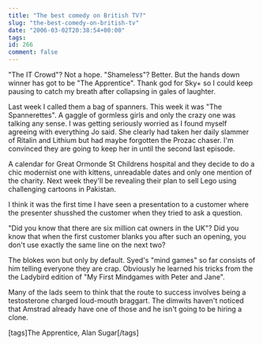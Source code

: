 ```yaml
---
title: "The best comedy on British TV?"
slug: "the-best-comedy-on-british-tv"
date: "2006-03-02T20:38:54+00:00"
tags:
id: 266
comment: false
---
```


"The IT Crowd"? Not a hope. "Shameless"? Better. But the hands down winner has got to be "The Apprentice". Thank god for Sky+ so I could keep pausing to catch my breath after collapsing in gales of laughter.

Last week I called them a bag of spanners. This week it was "The Spannerettes". A gaggle of gormless girls and only the crazy one was talking any sense. I was getting seriously worried as I found myself agreeing with everything Jo said. She clearly had taken her daily slammer of Ritalin and Lithium but had maybe forgotten the Prozac chaser. I'm convinced they are going to keep her in until the second last episode.

A calendar for Great Ormonde St Childrens hospital and they decide to do a chic modernist one with kittens, unreadable dates and only one mention of the charity. Next week they'll be revealing their plan to sell Lego using challenging cartoons in Pakistan.

I think it was the first time I have seen a presentation to a customer where the presenter shusshed the customer when they tried to ask a question.

"Did you know that there are six million cat owners in the UK"? Did you know that when the first customer blanks you after such an opening, you don't use exactly the same line on the next two?

The blokes won but only by default. Syed's "mind games" so far consists of him telling everyone they are crap. Obviously he learned his tricks from the the Ladybird edition of "My First Mindgames with Peter and Jane".

Many of the lads seem to think that the route to success involves being a testosterone charged loud-mouth braggart. The dimwits haven't noticed that Amstrad already have one of those and he isn't going to be hiring a clone.

[tags]The Apprentice, Alan Sugar[/tags]
